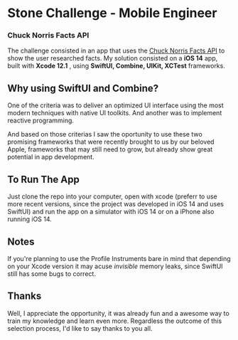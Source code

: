 # Stone Challenge - Mobile Engineer
### Chuck Norris Facts API

The challenge consisted in an app that uses the [Chuck Norris Facts API]( https://api.chucknorris.io/ ) to show the user researched facts. My solution consisted on a **iOS 14** app, built with **Xcode 12.1** , using **SwiftUI, Combine, UIKit, XCTest** frameworks.


## Why using SwiftUI and Combine?

One of the criteria was to deliver an optimized UI interface using the most modern techniques with native UI toolkits. And another was to implement reactive programming. 

And based on those criterias I saw the oportunity to use these two promising frameworks that were recently brought to us by our beloved Apple, frameworks that may still need to grow, but already show great potential in app development.

## To Run The App

Just clone the repo into your computer, open with xcode (preferr to use more recent versions, since the project was developed in iOS 14 and uses SwiftUI) and run the app on a simulator with iOS 14 or on a iPhone also running iOS 14. 

## Notes

If you're planning to use the Profile Instruments bare in mind that depending on your Xcode version it may acuse *invisible* memory leaks, since SwiftUI still has some bugs to correct.

## Thanks

Well, I appreciate the opportunity, it was already fun and a awesome way to train my knowledge and learn even more. Regardless the outcome of this selection process, I'd like to say thanks to you all.
